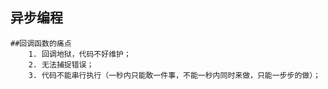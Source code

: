 ## 异步编程
    ##回调函数的痛点
        1. 回调地狱，代码不好维护；
        2. 无法捕捉错误；
        3. 代码不能串行执行（一秒内只能敢一件事，不能一秒内同时来做，只能一步步的做）；